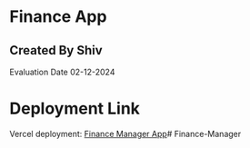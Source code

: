# Finance App

## Created By Shiv

Evaluation Date 02-12-2024

# Deployment Link 

Vercel deployment: [Finance Manager App](https://finance-app-sand-nine.vercel.app/)#   F i n a n c e - M a n a g e r  
 